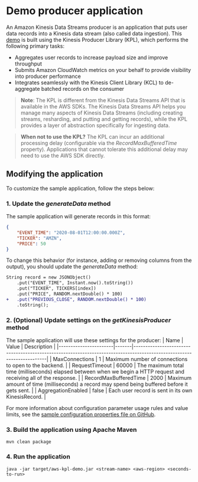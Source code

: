 # Demo producer application
An Amazon Kinesis Data Streams producer is an application that puts user data records into a Kinesis data stream (also called data ingestion). This [demo](src/main/java/com/demo/SampleProducer.java) is built using the Kinesis Producer Library (KPL), which performs the following primary tasks:

- Aggregates user records to increase payload size and improve throughput
- Submits Amazon CloudWatch metrics on your behalf to provide visibility into producer performance
- Integrates seamlessly with the Kinesis Client Library (KCL) to de-aggregate batched records on the consumer

> **Note**: The KPL is different from the Kinesis Data Streams API that is available in the AWS SDKs. The Kinesis Data Streams API helps you manage many aspects of Kinesis Data Streams (including creating streams, resharding, and putting and getting records), while the KPL provides a layer of abstraction specifically for ingesting data.

> **When not to use the KPL?** The KPL can incur an additional processing delay (configurable via the _RecordMaxBufferedTime_ property). Applications that cannot tolerate this additional delay may need to use the AWS SDK directly.

## Modifying the application
To customize the sample application, follow the steps below:

### 1. Update the _generateData_ method
The sample application will generate  records in this format:
```json
{
    "EVENT_TIME": "2020-08-01T12:00:00.000Z",
    "TICKER": "AMZN",
    "PRICE": 50
}
```

To change this behavior (for instance, adding or removing columns from the output), you should update the _generateData_ method:
```diff
String record = new JSONObject()
    .put("EVENT_TIME", Instant.now().toString())
    .put("TICKER", TICKERS[index])
    .put("PRICE", RANDOM.nextDouble() * 100)
+   .put("PREVIOUS_CLOSE", RANDOM.nextDouble() * 100)
    .toString();
```

### 2. (Optional) Update settings on the _getKinesisProducer_ method
The sample application will use these settings for the producer:
| Name                  | Value | Description                                                                                                           |
|-----------------------|-------|-----------------------------------------------------------------------------------------------------------------------|
| MaxConnections        | 1     | Maximum number of connections to open to the backend.                                                                 |
| RequestTimeout        | 60000 | The maximum total time (milliseconds) elapsed between when we begin a HTTP request and receiving all of the response. |
| RecordMaxBufferedTime | 2000  | Maximum amount of time (milliseconds) a record may spend being buffered before it gets sent.                          |
| AggregationEnabled    | false | Each user record is sent in its own KinesisRecord.                                                                    |

For more information about configuration parameter usage rules and value limits, see the [sample configuration properties file on GitHub](https://github.com/awslabs/amazon-kinesis-producer/blob/master/java/amazon-kinesis-producer-sample/default_config.properties).

### 3. Build the application using Apache Maven
```
mvn clean package
```

### 4. Run the application
```
java -jar target/aws-kpl-demo.jar <stream-name> <aws-region> <seconds-to-run>
```